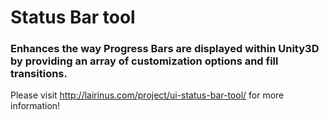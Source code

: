 # Status Bar tool
### Enhances the way Progress Bars are displayed within Unity3D by providing an array of customization options and fill transitions.

Please visit http://lairinus.com/project/ui-status-bar-tool/ for more information!
